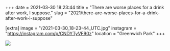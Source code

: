 +++
date = 2021-03-30 18:23:44
title = "There are worse places for a drink after work, I suppose."
slug = "2021/there-are-worse-places-for-a-drink-after-work-i-suppose"

[extra]
image = "/2021-03-30_18-23-44_UTC.jpg"
instagram = "https://instagram.com/p/CNDYTyVF90z"
location = "Greenwich Park"
+++

<img src="/2021-03-30_18-23-44_UTC.jpg" />
